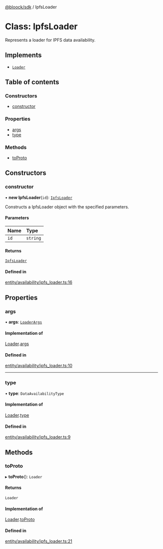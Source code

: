 [@bloock/sdk](../index.md) / IpfsLoader

# Class: IpfsLoader

Represents a loader for IPFS data availability.

## Implements

- [`Loader`](../interfaces/Loader.md)

## Table of contents

### Constructors

- [constructor](IpfsLoader.md#constructor)

### Properties

- [args](IpfsLoader.md#args)
- [type](IpfsLoader.md#type)

### Methods

- [toProto](IpfsLoader.md#toproto)

## Constructors

### constructor

• **new IpfsLoader**(`id`): [`IpfsLoader`](IpfsLoader.md)

Constructs a IpfsLoader object with the specified parameters.

#### Parameters

| Name | Type |
| :------ | :------ |
| `id` | `string` |

#### Returns

[`IpfsLoader`](IpfsLoader.md)

#### Defined in

[entity/availability/ipfs_loader.ts:16](https://github.com/bloock/bloock-sdk/blob/61770ea/languages/js/src/entity/availability/ipfs_loader.ts#L16)

## Properties

### args

• **args**: [`LoaderArgs`](LoaderArgs.md)

#### Implementation of

[Loader](../interfaces/Loader.md).[args](../interfaces/Loader.md#args)

#### Defined in

[entity/availability/ipfs_loader.ts:10](https://github.com/bloock/bloock-sdk/blob/61770ea/languages/js/src/entity/availability/ipfs_loader.ts#L10)

___

### type

• **type**: `DataAvailabilityType`

#### Implementation of

[Loader](../interfaces/Loader.md).[type](../interfaces/Loader.md#type)

#### Defined in

[entity/availability/ipfs_loader.ts:9](https://github.com/bloock/bloock-sdk/blob/61770ea/languages/js/src/entity/availability/ipfs_loader.ts#L9)

## Methods

### toProto

▸ **toProto**(): `Loader`

#### Returns

`Loader`

#### Implementation of

[Loader](../interfaces/Loader.md).[toProto](../interfaces/Loader.md#toproto)

#### Defined in

[entity/availability/ipfs_loader.ts:21](https://github.com/bloock/bloock-sdk/blob/61770ea/languages/js/src/entity/availability/ipfs_loader.ts#L21)
